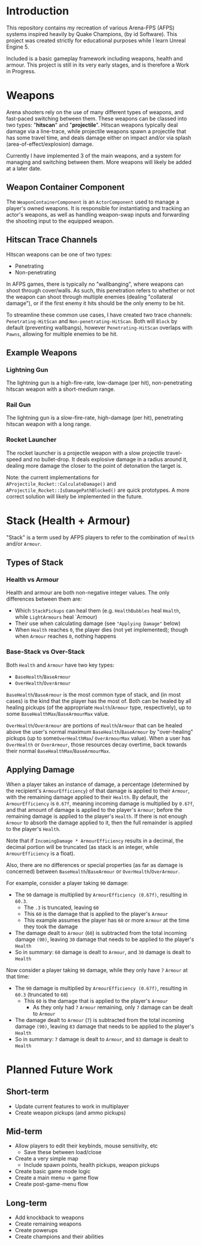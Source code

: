 # Introduction
This repository contains my recreation of various Arena-FPS (AFPS) systems inspired heavily by Quake Champions, (by id Software). This project was created strictly for educational purposes while I learn Unreal Engine 5.

Included is a basic gameplay framework including weapons, health and armour. This project is still in its very early stages, and is therefore a Work in Progress.

# Weapons
Arena shooters rely on the use of many different types of weapons, and fast-paced switching between them. These weapons can be classed into two types: "**hitscan**" and "**projectile**". Hitscan weapons typically deal damage via a line-trace, while projectile weapons spawn a projectile that has some travel time, and deals damage either on impact and/or via splash (area-of-effect/explosion) damage.

Currently I have implemented 3 of the main weapons, and a system for managing and switching between them. More weapons will likely be added at a later date.

## Weapon Container Component
The `WeaponContainerComponent` is an `ActorComponent` used to manage a player's owned weapons. It is responsible for instantiating and tracking an actor's weapons, as well as handling weapon-swap inputs and forwarding the shooting input to the equipped weapon.

## Hitscan Trace Channels
Hitscan weapons can be one of two types:
- Penetrating
- Non-penetrating

In AFPS games, there is typically no "wallbanging", where weapons can shoot through cover/walls. As such, this penetration refers to whether or not the weapon can shoot through multiple enemies (dealing "collateral damage"), or if the first enemy it hits should be the only enemy to be hit.

To streamline these common use cases, I have created two trace channels: `Penetrating-HitScan` and `Non-penetrating-HitScan`. Both will `Block` by default (preventing wallbangs), however `Penetrating-HitScan` overlaps with `Pawns`, allowing for multiple enemies to be hit.

## Example Weapons
### Lightning Gun
The lightning gun is a high-fire-rate, low-damage (per hit), non-penetrating hitscan weapon with a short-medium range. 

### Rail Gun
The lightning gun is a slow-fire-rate, high-damage (per hit), penetrating hitscan weapon with a long range. 

### Rocket Launcher
The rocket launcher is a projectile weapon with a slow projectile travel-speed and no bullet-drop. It deals explosive damage in a radius around it, dealing more damage the closer to the point of detonation the target is. 

Note: the current implementations for `AProjectile_Rocket::CalculateDamage()` and `AProjectile_Rocket::IsDamagePathBlocked()` are quick prototypes. A more correct solution will likely be implemented in the future. 

# Stack (Health + Armour)
"Stack" is a term used by AFPS players to refer to the combination of `Health` and/or `Armour`. 

## Types of Stack
### Health vs Armour
Health and armour are both non-negative integer values. The only differences between them are:
- Which `StackPickups` can heal them (e.g. `HealthBubbles` heal `Health`, while `LightArmours` heal `Armour)
- Their use when calculating damage (see `"Applying Damage"` below)
- When `Health` reaches `0`, the player dies (not yet implemented); though when `Armour` reaches `0`, nothing happens

### Base-Stack vs Over-Stack
Both `Health` and `Armour` have two key types:
- `BaseHealth`/`BaseArmour`
- `OverHealth`/`OverArmour`

`BaseHealth`/`BaseArmour` is the most common type of stack, and (in most cases) is the kind that the player has the most of. Both can be healed by all healing pickups (of the appropriate `Health`/`Armour` type, respectively), up to some `BaseHealthMax`/`BaseArmourMax` value. 

`OverHealth`/`OverArmour` are portions of `Health`/`Armour` that can be healed above the user's normal maximum `BaseHealth`/`BaseArmour` by "over-healing" pickups (up to some`OverHealthMax`/
`OverArmourMax` value). When a user has `OverHealth` or `OverArmour`, those resources decay overtime, back towards their normal `BaseHealthMax`/`BaseArmourMax`. 

## Applying Damage
When a player takes an instance of damage, a percentage (determined by the recipient's `ArmourEfficiency`) of that damage is applied to their `Armour`, with the remaining damage applied to their `Health`. By default, the `ArmourEfficiency` is `0.67f`, meaning incoming damage is multiplied by `0.67f`, and that amount of damage is applied to the player's `Armour`; before the remaining damage is applied to the player's `Health`. If there is not enough `Armour` to absorb the damage applied to it, then the full remainder is applied to the player's `Health`.

Note that if `IncomingDamage * ArmourEfficiency` results in a decimal, the decimal portion will be truncated (as stack is an integer, while `ArmourEfficiency` is a float). 

Also, there are no differences or special properties (as far as damage is concerned) between `BaseHealth`/`BaseArmour` or `OverHealth`/`OverArmour`.

For example, consider a player taking `90` damage:
- The `90` damage is multiplied by `ArmourEfficiency (0.67f)`, resulting in `60.3`.
	- The `.3` is truncated, leaving `60`
	- This `60` is the damage that is applied to the player's `Armour`
	- This example assumes the player has `60` or more `Armour` at the time they took the damage
- The damage dealt to `Armour` (`60`) is subtracted from the total incoming damage `(90)`, leaving `30` damage that needs to be applied to the player's `Health`
- So in summary: `60` damage is dealt to `Armour`, and `30` damage is dealt to `Health`

Now consider a player taking `90` damage, while they only have `7` `Armour` at that time:
- The `90` damage is multiplied by `ArmourEfficiency (0.67f)`, resulting in `60.3` (truncated to `60`)
	- This `60` is the damage that is applied to the player's `Armour` 
		- As they only had `7` `Armour` remaining, only `7` damage can be dealt to `Armour`
- The damage dealt to `Armour` (`7`) is subtracted from the total incoming damage `(90)`, leaving `83` damage that needs to be applied to the player's `Health`
- So in summary: `7` damage is dealt to `Armour`, and `83` damage is dealt to `Health`

# Planned Future Work
## Short-term
- Update current features to work in multiplayer
- Create weapon pickups (and ammo pickups)

## Mid-term
- Allow players to edit their keybinds, mouse sensitivity, etc
	- Save these between load/close
- Create a very simple map
	- Include spawn points, health pickups, weapon pickups
- Create basic game mode logic 
- Create a main menu -> game flow
- Create post-game-menu flow 

## Long-term
- Add knockback to weapons
- Create remaining weapons
- Create powerups
- Create champions and their abilities



